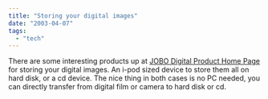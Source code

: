 ```yaml
---
title: "Storing your digital images"
date: "2003-04-07"
tags: 
  - "tech"
---
```


There are some interesting products up at [JOBO Digital Product Home Page](http://www.jobodigital.com/index.html "JOBO Digital Product Home Page") for storing your digital images. An i-pod sized device to store them all on hard disk, or a cd device. The nice thing in both cases is no PC needed, you can directly transfer from digital film or camera to hard disk or cd.
